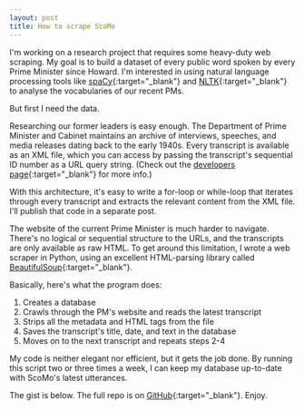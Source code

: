 ```yaml
---
layout: post
title: How to scrape ScoMo
---
```


I'm working on a research project that requires some heavy-duty web scraping. My goal is to build a dataset of every public word spoken by every Prime Minister since Howard. I'm interested in using natural language processing tools like [spaCy](https://spacy.io/){:target="_blank"} and [NLTK](https://www.nltk.org/){:target="_blank"} to analyse the vocabularies of our recent PMs. 

But first I need the data.  

Researching our former leaders is easy enough. The Department of Prime Minister and Cabinet maintains an archive of interviews, speeches, and media releases dating back to the early 1940s. Every transcript is available as an XML file, which you can access by passing the transcript's sequential ID number as a URL query string. (Check out the [developers page](https://pmtranscripts.pmc.gov.au/developers){:target="_blank"} for more info.)  

With this architecture, it's easy to write a for-loop or while-loop that iterates through every transcript and extracts the relevant content from the XML file. I'll publish that code in a separate post. 

The website of the current Prime Minister is much harder to navigate. There's no logical or sequential structure to the URLs, and the transcripts are only available as raw HTML. To get around this limitation, I wrote a web scraper in Python, using an excellent HTML-parsing library called [BeautifulSoup](https://www.crummy.com/software/BeautifulSoup){:target="_blank"}. 

Basically, here's what the program does:

1. Creates a database
2. Crawls through the PM's website and reads the latest transcript
3. Strips all the metadata and HTML tags from the file 
4. Saves the transcript's title, date, and text in the database
5. Moves on to the next transcript and repeats steps 2-4

My code is neither elegant nor efficient, but it gets the job done. By running this script two or three times a week, I can keep my database up-to-date with ScoMo's latest utterances. 

The gist is below. The full repo is on [GitHub](https://github.com/timothy-gregg/ScoMoScraper){:target="_blank"}. Enjoy. 

<script src="https://gist.github.com/timothy-gregg/7e06d581e096ca7e93d6df3a1412c336.js"></script>